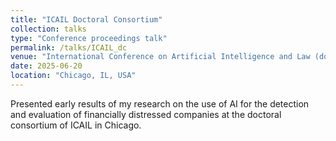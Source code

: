 ```yaml
---
title: "ICAIL Doctoral Consortium"
collection: talks
type: "Conference proceedings talk"
permalink: /talks/ICAIL_dc
venue: "International Conference on Artificial Intelligence and Law (doctoral consortium)"
date: 2025-06-20
location: "Chicago, IL, USA"
---
```



Presented early results of my research on the use of AI for the detection and evaluation of financially distressed companies at the doctoral consortium of ICAIL in Chicago.